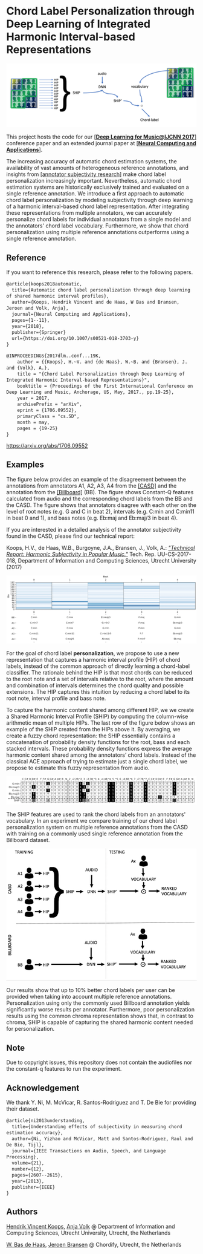 # Chord Label Personalization through Deep Learning of Integrated Harmonic Interval-based Representations #

![alt tag](./assets/pipeline.png)

This project hosts the code for our [[**Deep Learning for Music@IJCNN 2017**]](http://dorienherremans.com/dlm2017/) conference paper and an extended journal paper at [[**Neural Computing and Applications**]](http://link.springer.com/article/10.1007/s00521-018-3703-y). 

The increasing accuracy of automatic chord estimation systems, the availability of vast amounts of heterogeneous 
reference annotations, and insights from [[annotator subjectivity research]](http://www.cs.uu.nl/research/techreps/repo/CS-2017/2017-018.pdf) make chord label personalization increasingly 
important. Nevertheless, automatic chord estimation systems are historically exclusively trained and evaluated on a 
single reference annotation. We introduce a first approach to automatic chord label personalization by modeling 
subjectivity through deep learning of a harmonic interval-based chord label representation. After integrating these 
representations from multiple annotators, we can accurately personalize chord labels for individual annotators from 
a single model and the annotators' chord label vocabulary. Furthermore, we show that chord personalization using 
multiple reference annotations outperforms using a single reference annotation. 

## Reference

If you want to reference this research, please refer to the following papers.

```
@article{koops2018automatic,
  title={Automatic chord label personalization through deep learning of shared harmonic interval profiles},
  author={Koops, Hendrik Vincent and de Haas, W Bas and Bransen, Jeroen and Volk, Anja},
  journal={Neural Computing and Applications},
  pages={1--11},
  year={2018},
  publisher={Springer}
  url={https://doi.org/10.1007/s00521-018-3703-y}
}
```

```
@INPROCEEDINGS{2017dlm..conf...19K,
    author = {{Koops}, H.~V. and {de Haas}, W.~B. and {Bransen}, J. and {Volk}, A.},
    title = "{Chord Label Personalization through Deep Learning of Integrated Harmonic Interval-based Representations}",
	booktitle = {Proceedings of the First International Conference on Deep Learning and Music, Anchorage, US, May, 2017., pp.19-25},
    year = 2017,
	archivePrefix = "arXiv",
    eprint = {1706.09552},
	primaryClass = "cs.SD",
    month = may,
    pages = {19-25}
}
```
https://arxiv.org/abs/1706.09552

## Examples

The figure below provides an example of the disagreement between the annotations from annotators A1, A2, A3, A4 from the [[CASD]](http://www.github.com/chordify/casd) and the annotation from the [[Billboard]](http://ddmal.music.mcgill.ca/research/billboard) (BB). The figure shows Constant-Q features calculated from audio and the corresponding chord labels from the BB and the CASD. The figure shows that annotators disagree with each other on the level of root notes (e.g. G and C in beat 2), intervals (e.g. C:min and C:min11 in beat 0 and 1), and bass notes (e.g. Eb:maj and Eb:maj/3 in beat 4).

If you are interested in a detailed analysis of the annotator subjectivity found in the CASD, please find our technical report: 

Koops, H.V., de Haas, W.B., Burgoyne, J.A., Bransen, J., Volk, A.: [*"Technical Report: Harmonic Subjectivity in Popular Music."*](http://www.cs.uu.nl/research/techreps/repo/CS-2017/2017-018.pdf) Tech. Rep. UU-CS-2017-018, Department of Information and Computing Sciences, Utrecht University (2017)

![alt tag](./assets/chorddiff.png)

For the goal of chord label **personalization**, we propose to use a new representation that captures a harmonic interval profile (HIP) of chord labels, instead of the common approach of directly learning a chord-label classifier. The rationale behind the HIP is that most chords can be reduced to the root note and a set of intervals relative to the root, where the amount and combination of intervals determines the chord quality and possible extensions. The HIP captures this intuition by reducing a chord label to its root note, interval profile and bass note.

To capture the harmonic content shared among different HIP, we we create a Shared Harmonic Interval Profile (SHIP) by computing the column-wise arithmetic mean of multiple HIPs. The last row of the figure below shows an example of the SHIP created from the HIPs above it. By averaging, we create a fuzzy chord representation: the SHIP essentially contains a concatenation of probability density functions for the root, bass and each stacked intervals. These probability density functions express the average harmonic content shared among the annotators’ chord labels. Instead of the classical ACE approach of trying to estimate just a single chord label, we propose to estimate this fuzzy representation from audio.

![alt tag](./assets/hipships3_sm.png)

The SHIP features are used to rank the chord labels from an annotators' vocabulary. In an experiment we compare training of our chord label personalization system on multiple reference annotations from the CASD with training on a commonly used single reference annotation from the Billboard dataset.

![alt tag](./assets/pipelinett.png)

Our results show that up to 10% better chord labels per user can be provided when taking into account multiple reference annotations. Personalization using only the commonly used Billboard annotation yields significantly worse results per annotator. Furthermore, poor personalization results using the common chroma representation shows that, in contrast to chroma, SHIP is capable of capturing the shared harmonic content needed for personalization.

## Note

Due to copyright issues, this repository does not contain the audiofiles nor the constant-q features to run the experiment.

## Acknowledgement

We thank Y. Ni, M. McVicar, R. Santos-Rodriguez and T. De Bie for providing their dataset.

```
@article{ni2013understanding,
  title={Understanding effects of subjectivity in measuring chord estimation accuracy},
  author={Ni, Yizhao and McVicar, Matt and Santos-Rodriguez, Raul and De Bie, Tijl},
  journal={IEEE Transactions on Audio, Speech, and Language Processing},
  volume={21},
  number={12},
  pages={2607--2615},
  year={2013},
  publisher={IEEE}
}
```

## Authors

[Hendrik Vincent Koops](https://www.uu.nl/staff/HVKoops), [Anja Volk](http://www.cs.cmu.edu/~gunhee/) 
@ Department of Information and Computing Sciences, Utrecht University, Utrecht, the Netherlands

[W. Bas de Haas](http://www.chordify.net/), [Jeroen Bransen](http://www.chordify.net/) 
@ Chordify, Utrecht, the Netherlands
